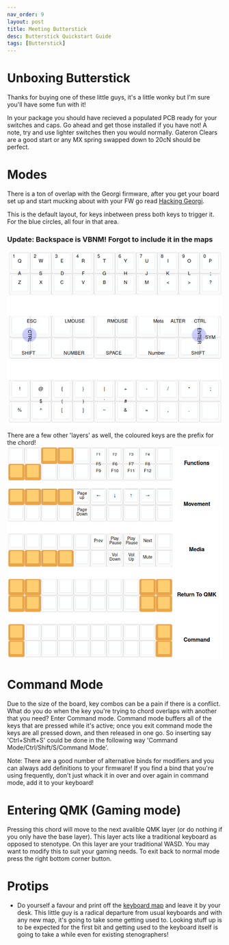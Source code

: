 ```yaml
---
nav_order: 9
layout: post
title: Meeting Butterstick
desc: Butterstick Quickstart Guide
tags: [Butterstick]
---
```


# Unboxing Butterstick
Thanks for buying one of these little guys, it's a little wonky but I'm sure you'll have some fun with it!

In your package you should have recieved a populated PCB ready for your switches and caps. Go ahead and get those installed if you have not!
A note, try and use lighter switches then you would normally. Gateron Clears are a good start or any MX spring swapped down to 20cN should be perfect.

# Modes
There is a ton of overlap with the Georgi firmware, after you get your board set up and start mucking about with your FW go read [Hacking Georgi](/Hacking-Georgi/).

This is the default layout, for keys inbetween press both keys to trigger it. For the blue circles, all four in that area.
### Update: Backspace is VBNM! Forgot to include it in the maps
![default layout](/img/butterstick/layout.png)

There are a few other 'layers' as well, the coloured keys are the prefix for the chord!
![Layers](/img/butterstick/layers.png)

# Command Mode

Due to the size of the board, key combos can be a pain if there is a conflict. What do you do when the key you're trying to chord overlaps with another that you need? Enter Command mode. Command mode buffers all of the keys that are pressed while it's active; once you exit command mode the keys are all pressed down, and then released in one go. So inserting say 'Ctrl+Shift+S' could be done in the following way 'Command Mode/Ctrl/Shift/S/Command Mode'.

Note: There are a good number of alternative binds for modifiers and you can always add definitions to your firmware! If you find a bind that you're using frequently, don't just whack it in over and over again in command mode, add it to your keyboard!

# Entering QMK (Gaming mode)

Pressing this chord will move to the next avalible QMK layer (or do nothing if you only have the base layer). This layer acts like a traditional keyboard as opposed to stenotype. On this layer are your traditional WASD. You may want to modify this to suit your gaming needs. To exit back to normal mode press the right bottom corner button.

# Protips
- Do yourself a favour and print off the [keyboard map](/img/butterstick/layout.png) and leave it by your desk. This little guy is a radical departure from usual keyboards and with any new map, it's going to take some getting used to. Looking stuff up is to be expected for the first bit and getting used to the keyboard itself is going to take a while even for existing stenographers!
